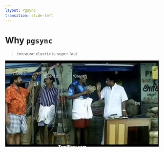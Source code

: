 ```yaml
---
layout: Pgsync
transition: slide-left
---
```


# Why `pgsync`

> because `elastic` is super fast

![why](../../assets/pgsync/why-pgsync.png)
